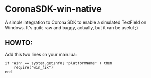 CoronaSDK-win-native
====================

A simple integration to Corona SDK to enable a simulated TextField on Windows.
It's quite raw and buggy, actually, but it can be useful ;)


## HOWTO: ##

Add this two lines on your main.lua:

    if "Win" == system.getInfo( "platformName" ) then
    	require("win_fix")
    end
